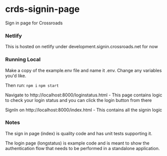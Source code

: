 # crds-signin-page
Sign in page for Crossroads

### Netlify

This is hosted on netlify under development.signin.crossroads.net for now

### Running Local

Make a copy of the example.env file and name it .env. Change any variables you'd like.

Then run:
`npm i`
`npm start`

Navigate to http://localhost:8000/loginstatus.html - This page contains logic to check your login status and you can click the login button from there

SignIn on http://localhost:8000/index.html - This contains all the signin logic

### Notes
The sign in page (index) is quality code and has unit tests supporting it.

The login page (longstatus) is example code and is meant to show the authentication flow that needs to be performed in a standalone application.
